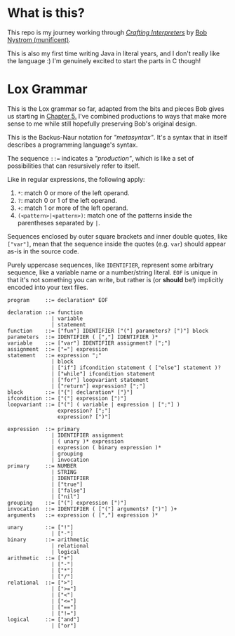 # What is this?

This repo is my journey working through [*Crafting Interpreters*](https://craftinginterpreters.com/statements-and-state.html) by [Bob Nystrom (munificent)](https://github.com/munificent).

This is also my first time writing Java in literal years, and I don't really like the language :) I'm genuinely excited to start the parts in C though!

# Lox Grammar

This is the Lox grammar so far, adapted from the bits and pieces Bob gives us starting in [Chapter 5.](https://craftinginterpreters.com/representing-code.html#rules-for-grammars) I've combined productions to ways that make more sense to me while still hopefully preserving Bob's original design.

This is the Backus-Naur notation for *"metasyntax"*. It's a syntax that in itself describes a programming language's syntax.

The sequence `::=` indicates a *"production"*, which is like a set of possibilities that can resursively refer to itself.

Like in regular expressions, the following apply:

1. `*`: match 0 or more of the left operand.
2. `?`: match 0 or 1 of the left operand.
3. `+`: match 1 or more of the left operand.
4. `(<pattern>|<pattern>)`: match one of the patterns inside the parentheses separated by `|`.

Sequences enclosed by outer square brackets and inner double quotes, like `["var"]`, mean that the sequence inside the quotes (e.g. `var`) should appear as-is in the source code.

Purely uppercase sequences, like `IDENTIFIER`, represent some arbitrary sequence, like a variable name or a number/string literal. `EOF` is unique in that it's not something you can write, but rather is (or **should** be!) implicitly encoded into your text files.

```bnf
program     ::= declaration* EOF

declaration ::= function 
              | variable 
              | statement
function    ::= ["fun"] IDENTIFIER ["("] parameters? [")"] block
parameters  ::= IDENTIFIER ( [","] IDENTIFIER )*
variable    ::= ["var"] IDENTIFIER assignment? [";"]
assignment  ::= ["="] expression
statement   ::= expression ";"
              | block
              | ["if"] ifcondition statement ( ["else"] statement )?
              | ["while"] ifcondition statement
              | ["for"] loopvariant statement
              | ["return"] expression? [";"]
block       ::= ["{"] declaration* ["}"]
ifcondition ::= ["("] expression [")"]
loopvariant ::= ["("] ( variable | expression | [";"] ) 
                expression? [";"]
                expression? [")"]
              
expression  ::= primary
              | IDENTIFIER assignment
              | ( unary )* expression
              | expression ( binary expression )*
              | grouping
              | invocation
primary     ::= NUMBER
              | STRING
              | IDENTIFIER
              | ["true"]
              | ["false"]
              | ["nil"]
grouping    ::= ["("] expression [")"]
invocation  ::= IDENTIFIER ( ["("] arguments? [")"] )+
arguments   ::= expression ( [","] expression )*

unary       ::= ["!"]
              | ["-"]
binary      ::= arithmetic
              | relational
              | logical
arithmetic  ::= ["+"] 
              | ["-"] 
              | ["*"] 
              | ["/"]
relational  ::= [">"] 
              | [">="] 
              | ["<"] 
              | ["<="] 
              | ["=="] 
              | ["!="]
logical     ::= ["and"]
              | ["or"]

```

<!-- I suck at LaTeX lol
$$
% Use the builtin align package for, well, simple alignment.
\begin{align*} 
% Use '&' to align at this particular symbol, and '\\' for newlines.
program     &::= declaration* \mathrm{EOF} \\
declaration &::= \mathrm{function}~|\mathrm{variable}~|\mathrm{statement} \\
function    &::= \mathrm{["fun"] IDENTIFIER } ["("] parameters? [")"] block \\
parameters  &::= \mathrm{IDENTIFIER} ( [","] \mathrm{IDENTIFIER} )*
\end{align*}
$$
 -->

